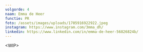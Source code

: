```yaml
---
volgorde: 4
naam: Emma de Heer
functie: PR
foto: /assets/images/uploads/1705916922922.jpeg
instagram: https://www.instagram.com/3mma_dh/
linkedin: https://www.linkedin.com/in/emma-de-heer-56826824b/
---
```

<﻿WIP>